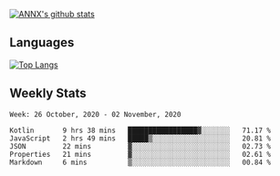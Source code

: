 [![ANNX's github stats](https://github-readme-stats.vercel.app/api?username=NXAN2901&count_private=true&show_icons=true&theme=vue)](https://github.com/NXAN2901)

## Languages
[![Top Langs](https://github-readme-stats.vercel.app/api/top-langs/?username=NXAN2901)](https://github.com/NXAN2901)

## Weekly Stats
<!--START_SECTION:waka-->
```text
Week: 26 October, 2020 - 02 November, 2020

Kotlin       9 hrs 38 mins   █████████████████▓░░░░░░░   71.17 % 
JavaScript   2 hrs 49 mins   █████▒░░░░░░░░░░░░░░░░░░░   20.81 % 
JSON         22 mins         ▓░░░░░░░░░░░░░░░░░░░░░░░░   02.73 % 
Properties   21 mins         ▓░░░░░░░░░░░░░░░░░░░░░░░░   02.61 % 
Markdown     6 mins          ▒░░░░░░░░░░░░░░░░░░░░░░░░   00.84 % 
```
<!--END_SECTION:waka-->
